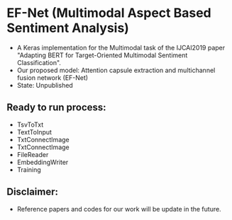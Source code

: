 # EF-Net (Multimodal Aspect Based Sentiment Analysis)
* A Keras implementation for the Multimodal task of the IJCAI2019 paper "Adapting BERT for Target-Oriented Multimodal Sentiment Classification".
* Our proposed model: Attention capsule extraction and multichannel fusion network (EF-Net)
* State: Unpublished

## Ready to run process:
  * TsvToTxt  
  * TextToInput
  * TxtConnectImage
  * TxtConnectImage
  * FileReader
  * EmbeddingWriter
  * Training

## Disclaimer:
* Reference papers and codes for our work will be update in the future. 
